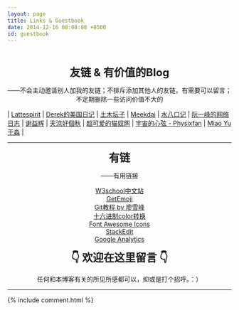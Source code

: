 ```yaml
---
layout: page
title: Links & Guestbook
date: 2014-12-16 08:08:08 +0500
id: guestbook
---
```


<center><i class="fas fa-chess-rook fa-3x"></i></center>

<br>

<p><center><strong><font size="5">友链 & 有价值的Blog</font></strong></center></p>
<p></p><center>——不会主动邀请别人加我的友链；不排斥添加其他人的友链，有需要可以留言；不定期删除一些访问价值不大的</center><p></p>

\| [Lattespirit](http://www.lattespirit.com/) \| [Derek的美国日记](http://cn.derekyang.us/) \| [土木坛子](https://tumutanzi.com/) \| [Meekdai](http://meekdai.com/) \| [水八口记](https://blog.shuiba.co/) \| [阮一峰的网络日志](http://www.ruanyifeng.com/blog/) \| [谢益辉](https://yihui.name/cn/) \| [天涼好個秋](https://stray.love/?status=loaded) \| [超可爱的猫奴网](http://mao.nu) \| [宇宙的心弦 - Physixfan](https://www.physixfan.com/) \| [Miao Yu 于淼](https://yufree.cn/) \|

------

<p><center><strong><font size="5">有链</font></strong></center></p>
<p></p><center>——有用链接</center><p></p>
<p></p><center><a href="http://www.w3school.com.cn/h.asp">W3school中文站</a> <br>
<center><a href="http://getemoji.com/">GetEmoji</a> <br>
<center><a href="http://www.liaoxuefeng.com/wiki/0013739516305929606dd18361248578c67b8067c8c017b000">Git教程 by 廖雪峰</a> <br>
<center><a href="http://www.colorhexa.com/">十六进制color转换</a> <br>
<center><a href="http://fortawesome.github.io/Font-Awesome/icons/">Font Awesome Icons</a> <br>
<center><a href="https://stackedit.io/editor">StackEdit</a><br>
<center><a href="https://analytics.google.com/">Google Analytics</a><br>
</center></center></center></center></center><p></p>
<p><center><strong><font size="5">👇 欢迎在这里留言 👇</font></strong></center></p>
<p></p><center>任何和本博客有关的所见所感都可以，抑或是打个招呼。：）</center><p></p>
<hr>
<div align="left">
{% include comment.html %}
</div>



